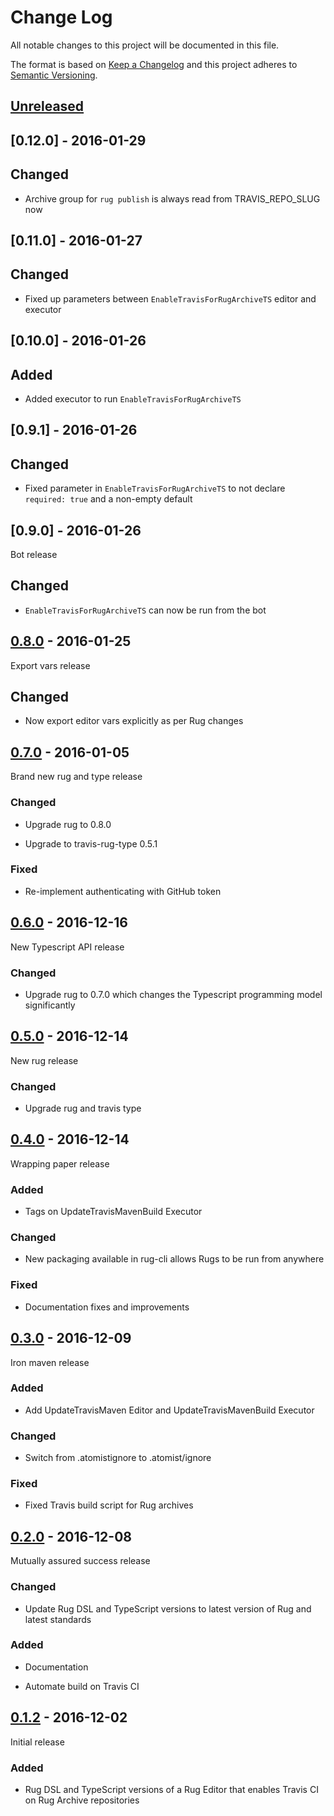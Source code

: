 # Change Log

All notable changes to this project will be documented in this file.

The format is based on [Keep a Changelog](http://keepachangelog.com/)
and this project adheres to [Semantic Versioning](http://semver.org/).

## [Unreleased]

[Unreleased]: https://github.com/atomist-rugs/travis-editors/compare/0.12.0...HEAD

## [0.12.0] - 2016-01-29

## Changed

-   Archive group for `rug publish` is always read from TRAVIS_REPO_SLUG now

## [0.11.0] - 2016-01-27

## Changed

-   Fixed up parameters between `EnableTravisForRugArchiveTS` editor and executor

## [0.10.0] - 2016-01-26

## Added

-   Added executor to run `EnableTravisForRugArchiveTS`

## [0.9.1] - 2016-01-26

## Changed

-   Fixed parameter in `EnableTravisForRugArchiveTS` to not declare `required: true`
    and a non-empty default

## [0.9.0] - 2016-01-26

Bot release

## Changed

-   `EnableTravisForRugArchiveTS` can now be run from the bot

## [0.8.0] - 2016-01-25

Export vars release

## Changed

-   Now export editor vars explicitly as per Rug changes

[0.8.0]: https://github.com/atomist-rugs/travis-editors/compare/0.7.0...0.8.0

## [0.7.0] - 2016-01-05

[0.7.0]: https://github.com/atomist-rugs/travis-editors/compare/0.6.0...0.7.0

Brand new rug and type release

### Changed

-   Upgrade rug to 0.8.0

-   Upgrade to travis-rug-type 0.5.1

### Fixed

-   Re-implement authenticating with GitHub token

## [0.6.0] - 2016-12-16

[0.6.0]: https://github.com/atomist-rugs/travis-editors/compare/0.5.0...0.6.0

New Typescript API release

### Changed

-   Upgrade rug to 0.7.0 which changes the Typescript programming model significantly

## [0.5.0] - 2016-12-14

[0.5.0]: https://github.com/atomist-rugs/travis-editors/compare/0.4.0...0.5.0

New rug release

### Changed

-   Upgrade rug and travis type

## [0.4.0] - 2016-12-14

[0.4.0]: https://github.com/atomist-rugs/travis-editors/compare/0.3.0...0.4.0

Wrapping paper release

### Added

-   Tags on UpdateTravisMavenBuild Executor

### Changed

-   New packaging available in rug-cli allows Rugs to be run from anywhere

### Fixed

-   Documentation fixes and improvements

## [0.3.0] - 2016-12-09

[0.3.0]: https://github.com/atomist-rugs/travis-editors/compare/0.2.0...0.3.0

Iron maven release

### Added

-   Add UpdateTravisMaven Editor and UpdateTravisMavenBuild Executor

### Changed

-   Switch from .atomistignore to .atomist/ignore

### Fixed

-   Fixed Travis build script for Rug archives

## [0.2.0] - 2016-12-08

[0.2.0]: https://github.com/atomist-rugs/travis-editors/compare/0.1.2...0.2.0

Mutually assured success release

### Changed

-   Update Rug DSL and TypeScript versions to latest version of Rug
    and latest standards

### Added

-   Documentation

-   Automate build on Travis CI

## [0.1.2] - 2016-12-02

Initial release

[0.1.2]: https://github.com/atomist-rugs/travis-editors/tree/dd83671b2c364c132e69bcca2d67fc3ea63a4144

### Added

-   Rug DSL and TypeScript versions of a Rug Editor that enables
    Travis CI on Rug Archive repositories
